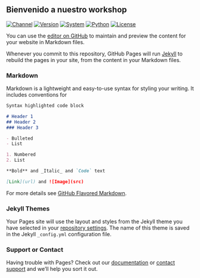 ## Bienvenido a nuestro workshop
[![Channel](https://img.shields.io/badge/channel-YouTube-red)](https://www.youtube.com/channel/UCiuZK5geN3OCGeBxuXMfHEQ)
[![Version](https://img.shields.io/badge/Version-0.1-blue)]()
[![System](https://img.shields.io/badge/Supported%20OS-Linux-orange)]()
[![Python](https://img.shields.io/badge/Python-3.x-yellow)](https://www.python.org/download/releases/3.0/)
[![License](https://img.shields.io/badge/Working-success-brightgreen)](https://github.com/MoisesTapia/Knigth)

You can use the [editor on GitHub](https://github.com/MoisesTapia/Knight-Workshop/edit/master/README.md) to maintain and preview the content for your website in Markdown files.

Whenever you commit to this repository, GitHub Pages will run [Jekyll](https://jekyllrb.com/) to rebuild the pages in your site, from the content in your Markdown files.

### Markdown

Markdown is a lightweight and easy-to-use syntax for styling your writing. It includes conventions for

```markdown
Syntax highlighted code block

# Header 1
## Header 2
### Header 3

- Bulleted
- List

1. Numbered
2. List

**Bold** and _Italic_ and `Code` text

[Link](url) and ![Image](src)
```

For more details see [GitHub Flavored Markdown](https://guides.github.com/features/mastering-markdown/).

### Jekyll Themes

Your Pages site will use the layout and styles from the Jekyll theme you have selected in your [repository settings](https://github.com/MoisesTapia/Knight-Workshop/settings). The name of this theme is saved in the Jekyll `_config.yml` configuration file.

### Support or Contact

Having trouble with Pages? Check out our [documentation](https://help.github.com/categories/github-pages-basics/) or [contact support](https://github.com/contact) and we’ll help you sort it out.
